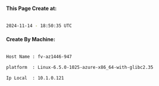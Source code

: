 
   
#### This Page Create at:

```bash

2024-11-14 - 18:50:35 UTC

```

#### Create By Machine:

```bash

Host Name : fv-az1446-947

platform  : Linux-6.5.0-1025-azure-x86_64-with-glibc2.35

Ip Local  : 10.1.0.121

```

